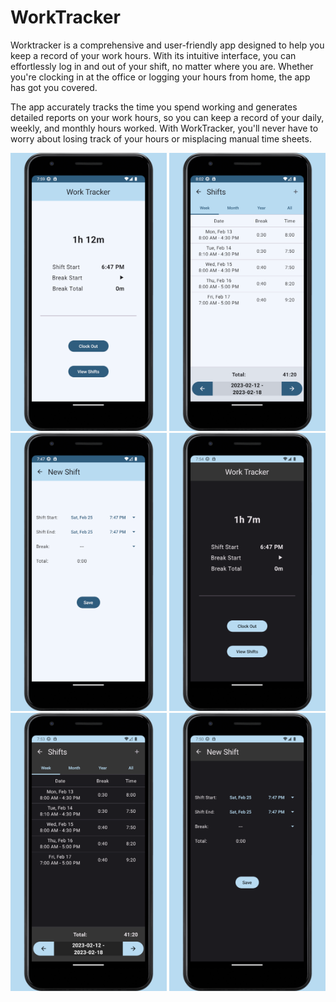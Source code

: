 # WorkTracker

Worktracker is a comprehensive and user-friendly app designed to help you keep a record of your work hours. With its intuitive interface, you can effortlessly log in and out of your shift, no matter where you are. Whether you're clocking in at the office or logging your hours from home, the app has got you covered.

The app accurately tracks the time you spend working and generates detailed reports on your work hours, so you can keep a record of your daily, weekly, and monthly hours worked. With WorkTracker, you'll never have to worry about losing track of your hours or misplacing manual time sheets.

<img src="media/light-clock.png" style="height: 445px; width:250px;"/> <img src="media/light-shifts.png" style="height: 445px; width:250px;"/> <img src="media/light-new-shift.png" style="height: 445px; width:250px;"/>
<img src="media/dark-clock.png" style="height: 445px; width:250px;"/> <img src="media/dark-shifts.png" style="height: 445px; width:250px;"/> <img src="media/dark-new-shift.png" style="height: 445px; width:250px;"/>

